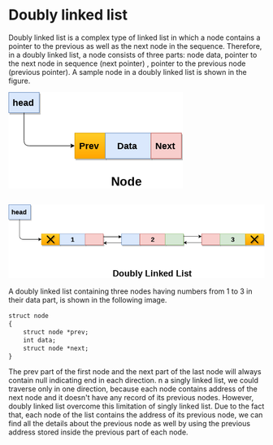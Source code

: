 
# Doubly linked list

Doubly linked list is a complex type of linked list in which a node contains a pointer to the previous as well as the next node in the sequence. Therefore, in a doubly linked list, a node consists of three parts: node data, pointer to the next node in sequence (next pointer) , pointer to the previous node (previous pointer). A sample node in a doubly linked list is shown in the figure.

![Singly Linked List](https://github.com/saielnaik/Data-Structure-in-C/blob/main/Doubly%20linked%20list/doubly-linked-list.png)
##
![Singly Linked List](https://github.com/saielnaik/Data-Structure-in-C/blob/main/Doubly%20linked%20list/doubly-linked-list2.png)

A doubly linked list containing three nodes having numbers from 1 to 3 in their data part, is shown in the following image.

    struct node   
    {  
        struct node *prev;   
        int data;  
        struct node *next;   
    }   

The prev part of the first node and the next part of the last node will always contain null indicating end in each direction.
n a singly linked list, we could traverse only in one direction, because each node contains address of the next node and it doesn't have any record of its previous nodes. However, doubly linked list overcome this limitation of singly linked list. Due to the fact that, each node of the list contains the address of its previous node, we can find all the details about the previous node as well by using the previous address stored inside the previous part of each node.